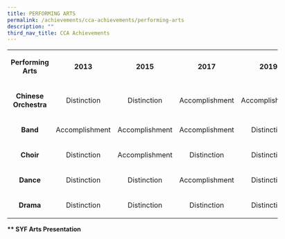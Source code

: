```yaml
---
title: PERFORMING ARTS
permalink: /achievements/cca-achievements/performing-arts
description: ""
third_nav_title: CCA Achievements
---
```

<table style="width: 624px;" width="0">
<tbody>
<tr>
<td style="text-align: center; width: 148px;">
<p><strong>Performing Arts</strong></p>
</td>
<td style="text-align: center; width: 119px;">
<p><strong>2013</strong></p>
</td>
<td style="text-align: center; width: 119px;">
<p><strong>2015</strong></p>
</td>
<td style="text-align: center; width: 119px;">
<p><strong>2017</strong></p>
</td>
<td style="text-align: center; width: 119px;">
<p><strong>2019</strong></p>
</td>
</tr>
<tr>
<td style="text-align: center; width: 148px;">
<p><strong>Chinese Orchestra</strong></p>
</td>
<td style="text-align: center; width: 119px;">
<p>Distinction</p>
</td>
<td style="text-align: center; width: 119px;">
<p>Distinction</p>
</td>
<td style="text-align: center; width: 119px;">
<p>Accomplishment</p>
</td>
<td style="text-align: center; width: 119px;">
<p>Accomplishment</p>
</td>
</tr>
<tr>
<td style="text-align: center; width: 148px;">
<p><strong>Band</strong></p>
</td>
<td style="text-align: center; width: 119px;">
<p>Accomplishment</p>
</td>
<td style="text-align: center; width: 119px;">
<p>Accomplishment</p>
</td>
<td style="text-align: center; width: 119px;">
<p>Accomplishment</p>
</td>
<td style="text-align: center; width: 119px;">
<p>Distinction</p>
</td>
</tr>
<tr>
<td style="text-align: center; width: 148px;">
<p><strong>Choir</strong></p>
</td>
<td style="text-align: center; width: 119px;">
<p>Distinction</p>
</td>
<td style="text-align: center; width: 119px;">
<p>Accomplishment</p>
</td>
<td style="text-align: center; width: 119px;">
<p>Distinction</p>
</td>
<td style="text-align: center; width: 119px;">
<p>Distinction</p>
</td>
</tr>
<tr>
<td style="text-align: center; width: 148px;">
<p><strong>Dance</strong></p>
</td>
<td style="text-align: center; width: 119px;">
<p>Distinction</p>
</td>
<td style="text-align: center; width: 119px;">
<p>Distinction</p>
</td>
<td style="text-align: center; width: 119px;">
<p>Accomplishment</p>
</td>
<td style="text-align: center; width: 119px;">
<p>Distinction</p>
</td>
</tr>
<tr>
<td style="text-align: center; width: 148px;">
<p><strong>Drama</strong></p>
</td>
<td style="text-align: center; width: 119px;">
<p>Distinction</p>
</td>
<td style="text-align: center; width: 119px;">
<p>Distinction</p>
</td>
<td style="text-align: center; width: 119px;">
<p>Distinction</p>
</td>
<td style="text-align: center; width: 119px;">
<p>Distinction</p>
</td>
</tr>
</tbody>
</table>
<p><strong>** SYF Arts Presentation</strong></p>